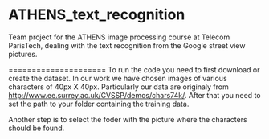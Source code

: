 ATHENS_text_recognition
=======================

Team project for the ATHENS image processing course at Telecom ParisTech, dealing with the text recognition from the Google street view pictures.

=====================
To run the code you need to first download or create the dataset. In our work we have chosen images of various characters of 40px X 40px. Particularly our data are originaly from http://www.ee.surrey.ac.uk/CVSSP/demos/chars74k/. After that you need to set the path to your folder containing the training data.

Another step is to select the foder with the picture where the characters should be found.
